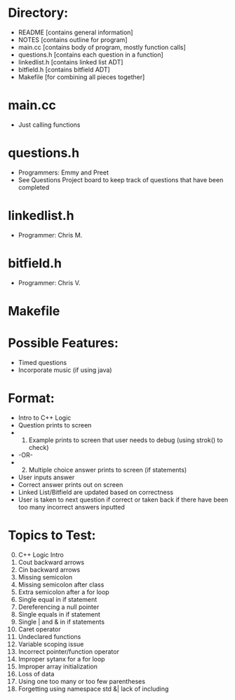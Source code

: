 # Directory:
- README [contains general information]
- NOTES [contains outline for program]
- main.cc [contains body of program, mostly function calls]
- questions.h [contains each question in a function]
- linkedlist.h [contains linked list ADT]
- bitfield.h [contains bitfield ADT]
- Makefile [for combining all pieces together]

#  main.cc
- Just calling functions

# questions.h
- Programmers: Emmy and Preet
- See Questions Project board to keep track of questions that have been completed

# linkedlist.h
- Programmer: Chris M.

# bitfield.h
- Programmer: Chris V.

# Makefile


# Possible Features:
- Timed questions
- Incorporate music (if using java)

# Format:
- Intro to C++ Logic
- Question prints to screen
- 1) Example prints to screen that user needs to debug (using strok() to check)
- -OR-
- 2) Multiple choice answer prints to screen (if statements)
- User inputs answer 
- Correct answer prints out on screen
- Linked List/Bitfield are updated based on correctness
- User is taken to next question if correct or taken back if there have been too many incorrect answers inputted

# Topics to Test:
0. C++ Logic Intro
1. Cout backward arrows
2. Cin backward arrows
3. Missing semicolon
4. Missing semicolon after class
5. Extra semicolon after a for loop
6. Single equal in if statement
7. Dereferencing a null pointer
8. Single equals in if statement
9. Single | and & in if statements
10. Caret operator
11. Undeclared functions
12. Variable scoping issue
13. Incorrect pointer/function operator
14. Improper sytanx for a for loop
15. Improper array initialization
16. Loss of data
17. Using one too many or too few parentheses
18. Forgetting using namespace std &| lack of including <iostream>
